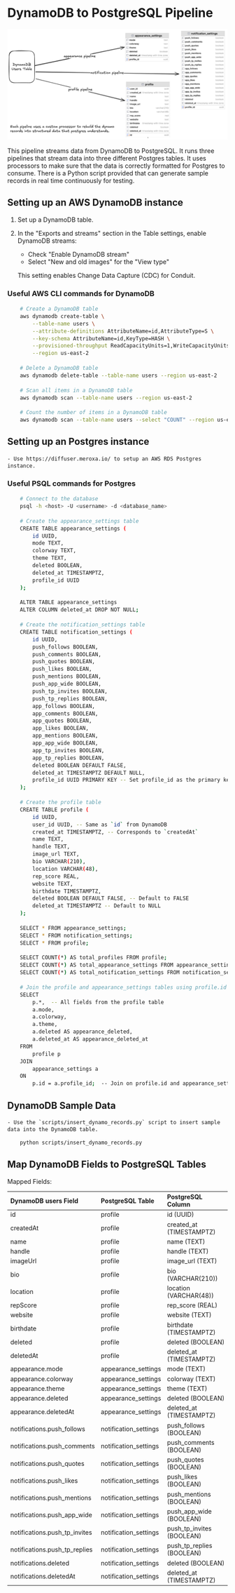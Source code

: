 # DynamoDB to PostgreSQL Pipeline

![Pipeline Diagram](./pipeline_diagram.png)

This pipeline streams data from DynamoDB to PostgreSQL. It runs three pipelines that stream data into three different Postgres tables.
It uses processors to make sure that the data is correctly formatted for Postgres to consume.
There is a Python script provided that can generate sample records in real time continuously for testing.

## Setting up an AWS DynamoDB instance

1. Set up a DynamoDB table.

2. In the "Exports and streams" section in the Table settings, enable DynamoDB streams:
   - Check "Enable DynamoDB stream"
   - Select "New and old images" for the "View type"

   This setting enables Change Data Capture (CDC) for Conduit.

### Useful AWS CLI commands for DynamoDB

```bash
    # Create a DynamoDB table
    aws dynamodb create-table \
        --table-name users \
        --attribute-definitions AttributeName=id,AttributeType=S \
        --key-schema AttributeName=id,KeyType=HASH \
        --provisioned-throughput ReadCapacityUnits=1,WriteCapacityUnits=1 \
        --region us-east-2

    # Delete a DynamoDB table
    aws dynamodb delete-table --table-name users --region us-east-2

    # Scan all items in a DynamoDB table
    aws dynamodb scan --table-name users --region us-east-2

    # Count the number of items in a DynamoDB table
    aws dynamodb scan --table-name users --select "COUNT" --region us-east-2
```

## Setting up an Postgres instance

    - Use https://diffuser.meroxa.io/ to setup an AWS RDS Postgres instance.

### Useful PSQL commands for Postgres

```bash
    # Connect to the database
    psql -h <host> -U <username> -d <database_name>

    # Create the appearance_settings table
    CREATE TABLE appearance_settings (
        id UUID,
        mode TEXT,
        colorway TEXT,
        theme TEXT,
        deleted BOOLEAN,
        deleted_at TIMESTAMPTZ,
        profile_id UUID
    );

    ALTER TABLE appearance_settings
    ALTER COLUMN deleted_at DROP NOT NULL;

    # Create the notification_settings table
    CREATE TABLE notification_settings (
        id UUID,
        push_follows BOOLEAN,
        push_comments BOOLEAN,
        push_quotes BOOLEAN,
        push_likes BOOLEAN,
        push_mentions BOOLEAN,
        push_app_wide BOOLEAN,
        push_tp_invites BOOLEAN,
        push_tp_replies BOOLEAN,
        app_follows BOOLEAN,
        app_comments BOOLEAN,
        app_quotes BOOLEAN,
        app_likes BOOLEAN,
        app_mentions BOOLEAN,
        app_app_wide BOOLEAN,
        app_tp_invites BOOLEAN,
        app_tp_replies BOOLEAN,
        deleted BOOLEAN DEFAULT FALSE,
        deleted_at TIMESTAMPTZ DEFAULT NULL,
        profile_id UUID PRIMARY KEY -- Set profile_id as the primary key
    );

    # Create the profile table
    CREATE TABLE profile (
        id UUID,
        user_id UUID, -- Same as `id` from DynamoDB
        created_at TIMESTAMPTZ, -- Corresponds to `createdAt`
        name TEXT,
        handle TEXT,
        image_url TEXT,
        bio VARCHAR(210),
        location VARCHAR(48),
        rep_score REAL,
        website TEXT,
        birthdate TIMESTAMPTZ,
        deleted BOOLEAN DEFAULT FALSE, -- Default to FALSE
        deleted_at TIMESTAMPTZ -- Default to NULL
    );

    SELECT * FROM appearance_settings;
    SELECT * FROM notification_settings;
    SELECT * FROM profile;

    SELECT COUNT(*) AS total_profiles FROM profile;
    SELECT COUNT(*) AS total_appearance_settings FROM appearance_settings;
    SELECT COUNT(*) AS total_notification_settings FROM notification_settings;

    # Join the profile and appearance_settings tables using profile.id and appearance_settings.profile_id
    SELECT 
        p.*,  -- All fields from the profile table
        a.mode, 
        a.colorway, 
        a.theme, 
        a.deleted AS appearance_deleted, 
        a.deleted_at AS appearance_deleted_at
    FROM 
        profile p
    JOIN 
        appearance_settings a 
    ON 
        p.id = a.profile_id;  -- Join on profile.id and appearance_settings.profile_id
```
    

## DynamoDB Sample Data

    - Use the `scripts/insert_dynamo_records.py` script to insert sample data into the DynamoDB table.

```bash
    python scripts/insert_dynamo_records.py
```

## Map DynamoDB Fields to PostgreSQL Tables

Mapped Fields:

| DynamoDB users Field | PostgreSQL Table | PostgreSQL Column |
|:---------------------|:------------------|:-------------------|
| id | profile | id (UUID) |
| createdAt | profile | created_at (TIMESTAMPTZ) |
| name | profile | name (TEXT) |
| handle | profile | handle (TEXT) |
| imageUrl | profile | image_url (TEXT) |
| bio | profile | bio (VARCHAR(210)) |
| location | profile | location (VARCHAR(48)) |
| repScore | profile | rep_score (REAL) |
| website | profile | website (TEXT) |
| birthdate | profile | birthdate (TIMESTAMPTZ) |
| deleted | profile | deleted (BOOLEAN) |
| deletedAt | profile | deleted_at (TIMESTAMPTZ) |
| appearance.mode | appearance_settings | mode (TEXT) |
| appearance.colorway | appearance_settings | colorway (TEXT) |
| appearance.theme | appearance_settings | theme (TEXT) |
| appearance.deleted | appearance_settings | deleted (BOOLEAN) |
| appearance.deletedAt | appearance_settings | deleted_at (TIMESTAMPTZ) |
| notifications.push_follows | notification_settings | push_follows (BOOLEAN) |
| notifications.push_comments | notification_settings | push_comments (BOOLEAN) |
| notifications.push_quotes | notification_settings | push_quotes (BOOLEAN) |
| notifications.push_likes | notification_settings | push_likes (BOOLEAN) |
| notifications.push_mentions | notification_settings | push_mentions (BOOLEAN) |
| notifications.push_app_wide | notification_settings | push_app_wide (BOOLEAN) |
| notifications.push_tp_invites | notification_settings | push_tp_invites (BOOLEAN) |
| notifications.push_tp_replies | notification_settings | push_tp_replies (BOOLEAN) |
| notifications.deleted | notification_settings | deleted (BOOLEAN) |
| notifications.deletedAt | notification_settings | deleted_at (TIMESTAMPTZ) |
